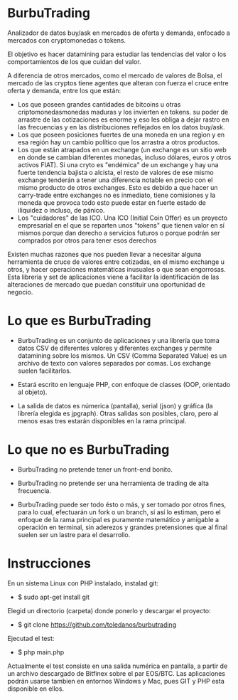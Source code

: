 # BurbuTrading
Analizador de datos buy/ask en mercados de oferta y demanda, enfocado a mercados con cryptomonedas o tokens.

El objetivo es hacer datamining para estudiar las tendencias del valor o los comportamientos de los que cuidan del valor.

A diferencia de otros mercados, como el mercado de valores de Bolsa, el mercado de las cryptos tiene agentes que alteran con fuerza el cruce entre oferta y demanda, entre los que están:
- Los que poseen grandes cantidades de bitcoins u otras criptomonedasmonedas maduras y los invierten en tokens. su poder de arrastre de las cotizaciones es enorme y eso les obliga a dejar rastro en las frecuencias y en las distribuciones reflejados en los datos buy/ask.
- Los que poseen posiciones fuertes de una moneda en una region y en esa región hay un cambio político que los arrastra a otros productos. 
- Los que están atrapados en un exchange (un exchange es un sitio web en donde se cambian diferentes monedas, incluso dólares, euros y otros activos FIAT). Si una cryto es "endémica" de un exchange y hay una fuerte tendencia bajista o alcista, el resto de valores de ese mismo exchange tenderán a tener una diferencia notable en precio con el mismo producto de otros exchanges. Esto es debido a que hacer un carry-trade entre exchanges no es inmediato, tiene comisiones y la moneda que provoca todo esto puede estar en fuerte estado de iliquidez o incluso, de pánico.
- Los "cuidadores" de las ICO. Una ICO (Initial Coin Offer) es un proyecto empresarial en el que se reparten unos "tokens" que tienen valor en sí mismos porque dan derecho a servicios futuros o porque podrán ser comprados por otros para tener esos derechos

Existen muchas razones que nos pueden llevar a necesitar alguna herramienta de cruce de valores entre cotizadas, en el mismo exchange u otros, y hacer operaciones matemáticas inusuales o que sean engorrosas. Esta libreria y set de aplicaciones viene a facilitar la identificación de las alteraciones de mercado que puedan constituir una oportunidad de negocio.

# Lo que es BurbuTrading
- BurbuTrading es un conjunto de aplicaciones y una librería que toma datos CSV de diferentes valores y diferentes exchanges y permite datamining sobre los mismos. Un CSV (Comma Separated Value) es un archivo de texto con valores separados por comas. Los exchange suelen facilitarlos.

- Estará escrito en lenguaje PHP, con enfoque de classes (OOP, orientado al objeto).

- La salida de datos es númerica (pantalla), serial (json) y gráfica (la librería elegida es jpgraph). Otras salidas son posibles, claro, pero al menos esas tres estarán disponibles en la rama principal.

# Lo que no es BurbuTrading
- BurbuTrading no pretende tener un front-end bonito. 

- BurbuTrading no pretende ser una herramienta de trading de alta frecuencia. 

- BurbuTrading puede ser todo ésto o más, y ser tomado por otros fines, para lo cual, efectuarán un fork o un branch, si así lo estiman, pero el enfoque de la rama principal es puramente matemático y amigable a operación en terminal, sin aderezos y grandes pretensiones que al final suelen ser un lastre para el desarrollo.

# Instrucciones

En un sistema Linux con PHP instalado, instalad git:
- $ sudo apt-get install git

Elegid un directorio (carpeta) donde ponerlo y descargar el proyecto:
- $ git clone https://github.com/toledanos/burbutrading

Ejecutad el test:
- $ php main.php  

Actualmente el test consiste en una salida numérica en pantalla, a partir de un archivo descargado de Bitfinex sobre el par EOS/BTC. 
Las aplicaciones podrán usarse tambien en entornos Windows y Mac, pues GIT y PHP esta disponible en ellos. 



